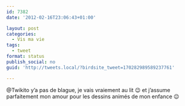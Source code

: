 ```yaml
---
id: 7382
date: '2012-02-16T23:06:43+01:00'

layout: post
categories:
  - Vis ma vie
tags:
  - tweet
format: status
publish_social: no
guid: 'http://tweets.local/?birdsite_tweet=170282989589237761'

---
```


@Twikito y’a pas de blague, je vais vraiement au lit 😉 et j’assume parfaitement mon amour pour les dessins animés de mon enfance 😉